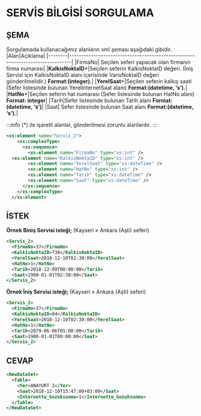 # SERVİS BİLGİSİ SORGULAMA

## ŞEMA

Sorgulamada kullanacağımız alanların xml şeması aşağıdaki gibidir.
|Alan|Açıklama|
|--------|-------------------------------------------------------------------------------|
|FirmaNo| Seçilen seferi yapacak olan firmanın firma numarası|
|**KalkisNoktaID***|Seçilen seferin KalkisNoktaID değeri. (İniş Servisi için KalkisNoktaID alanı içerisinde VarisNoktaID değeri gönderilmelidir.) **Format:(integer).**|
|**YerelSaat***|Seçilen seferin kalkış saati (Sefer listesinde bulunan YerelInternetSaat alanı) **Format:(datetime, ‘s’).**|
|**HatNo***|Seçilen seferin hat numarası (Sefer listesinde bulunan HatNo alanı) **Format: integer**|
|Tarih|Sefer listesinde bulunan Tarih alanı **Format:(datetime, ‘s’)**|
|Saat| Sefer listesinde bulunan Saat alanı **Format:(datetime, ‘s’).**|

:::info
(*) ile işaretli alanlar, gönderilmesi zorunlu alanlardır.
:::

```xml
<xs:element name="Servis_2">
    <xs:complexType>
      <xs:sequence>
        <xs:element name="FirmaNo" type="xs:int" />
  <xs:element name="KalkisNoktaID" type="xs:int" />
        <xs:element name="YerelSaat" type="xs:dateTime" />
        <xs:element name="HatNo" type="xs:int" />
        <xs:element name="Tarih" type="xs:dateTime" />
        <xs:element name="Saat" type="xs:dateTime" />
      </xs:sequence>
    </xs:complexType>
  </xs:element>
```

## İSTEK

**Örnek Biniş Servisi isteği;** (Kayseri » Ankara (Aşti) seferi)

```xml
<Servis_2>
  <FirmaNo>37</FirmaNo>
  <KalkisNoktaID>738</KalkisNoktaID>
  <YerelSaat>2018-12-10T02:30:00</YerelSaat>
  <HatNo>1</HatNo>
  <Tarih>2018-12-09T00:00:00</Tarih>
  <Saat>1900-01-01T02:30:00</Saat>
</Servis_2>
```

**Örnek İniş Servisi isteği;** (Kayseri » Ankara (Aşti) seferi)

```xml
<Servis_2>
  <FirmaNo>37</FirmaNo>
  <KalkisNoktaID>84</KalkisNoktaID>
  <YerelSaat>2018-12-10T02:30:00</YerelSaat>
  <HatNo>1</HatNo>
  <Tarih>2079-06-06T01:00:00</Tarih>
  <Saat>1900-01-01T00:00:00</Saat>
</Servis_2>
```

## CEVAP

```xml
<NewDataSet>
  <Table>
    <Yer>ANAYURT 2</Yer>
    <Saat>2018-12-10T15:47:00+03:00</Saat>
    <Internette_Gozuksunmu>1</Internette_Gozuksunmu>
  </Table>
</NewDataSet>
```
